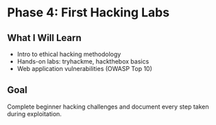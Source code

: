 # Phase 4: First Hacking Labs

## What I Will Learn
- Intro to ethical hacking methodology
- Hands-on labs: tryhackme, hackthebox basics
- Web application vulnerabilities (OWASP Top 10)

## Goal
Complete beginner hacking challenges and document every step taken during exploitation.